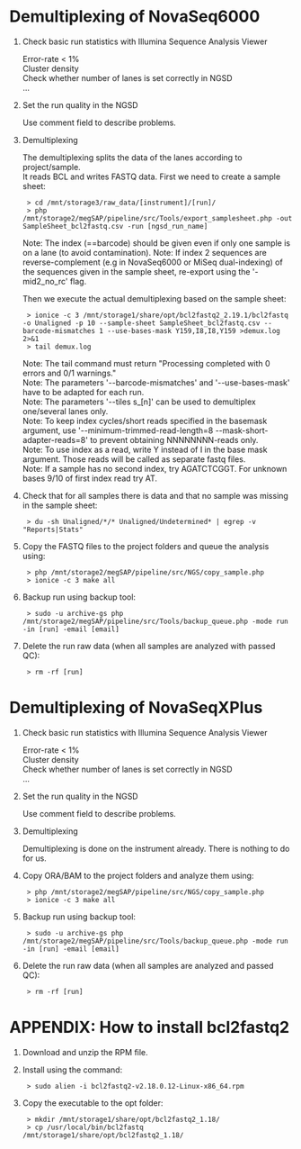 # Demultiplexing of NovaSeq6000

1. Check basic run statistics with Illumina Sequence Analysis Viewer

    Error-rate < 1%  
    Cluster density  
    Check whether number of lanes is set correctly in NGSD  
    ...  

2. Set the run quality in the NGSD 

	Use comment field to describe problems.

3. Demultiplexing

	The demultiplexing splits the data of the lanes according to project/sample.  
	It reads BCL and writes FASTQ data.
	First we need to create a sample sheet:
	
		> cd /mnt/storage3/raw_data/[instrument]/[run]/
		> php /mnt/storage2/megSAP/pipeline/src/Tools/export_samplesheet.php -out SampleSheet_bcl2fastq.csv -run [ngsd_run_name]
		
	Note: The index (==barcode) should be given even if only one sample is on a lane (to avoid contamination).
	Note: If index 2 sequences are reverse-complement (e.g in NovaSeq6000 or MiSeq dual-indexing) of the sequences given in the sample sheet, re-export using the '-mid2_no_rc' flag.
	
	Then we execute the actual demultiplexing based on the sample sheet:
	
		> ionice -c 3 /mnt/storage1/share/opt/bcl2fastq2_2.19.1/bcl2fastq -o Unaligned -p 10 --sample-sheet SampleSheet_bcl2fastq.csv --barcode-mismatches 1 --use-bases-mask Y159,I8,I8,Y159 >demux.log 2>&1
		> tail demux.log
		
	Note: The tail command must return "Processing completed with 0 errors and 0/1 warnings."  
	Note: The parameters '--barcode-mismatches' and '--use-bases-mask' have to be adapted for each run.  
	Note: The parameters '--tiles s_[n]' can be used to demultiplex one/several lanes only.  
	Note: To keep index cycles/short reads specified in the basemask argument, use '--minimum-trimmed-read-length=8 --mask-short-adapter-reads=8' to prevent obtaining NNNNNNNN-reads only.  
	Note: To use index as a read, write Y instead of I in the base mask argument. Those reads will be called as separate fastq files.  
	Note: If a sample has no second index, try AGATCTCGGT. For unknown bases 9/10 of first index read try AT. 
	
4. Check that for all samples there is data and that no sample was missing in the sample sheet:

		> du -sh Unaligned/*/* Unaligned/Undetermined* | egrep -v "Reports|Stats"

5. Copy the FASTQ files to the project folders and queue the analysis using:

		> php /mnt/storage2/megSAP/pipeline/src/NGS/copy_sample.php
		> ionice -c 3 make all

6. Backup run using backup tool:

		> sudo -u archive-gs php /mnt/storage2/megSAP/pipeline/src/Tools/backup_queue.php -mode run -in [run] -email [email]

7. Delete the run raw data (when all samples are analyzed with passed QC):

		> rm -rf [run]

# Demultiplexing of NovaSeqXPlus

1. Check basic run statistics with Illumina Sequence Analysis Viewer

    Error-rate < 1%  
    Cluster density  
    Check whether number of lanes is set correctly in NGSD  
    ...  

2. Set the run quality in the NGSD 

	Use comment field to describe problems.

3. Demultiplexing

	Demultiplexing is done on the instrument already. There is nothing to do for us.
	
4. Copy ORA/BAM to the project folders and analyze them using:

		> php /mnt/storage2/megSAP/pipeline/src/NGS/copy_sample.php
		> ionice -c 3 make all

5. Backup run using backup tool:

		> sudo -u archive-gs php /mnt/storage2/megSAP/pipeline/src/Tools/backup_queue.php -mode run -in [run] -email [email]

6. Delete the run raw data (when all samples are analyzed and passed QC):

		> rm -rf [run]

# APPENDIX: How to install bcl2fastq2

1. Download and unzip the RPM file.

2. Install using the command:

		> sudo alien -i bcl2fastq2-v2.18.0.12-Linux-x86_64.rpm

3. Copy the executable to the opt folder:

		> mkdir /mnt/storage1/share/opt/bcl2fastq2_1.18/
		> cp /usr/local/bin/bcl2fastq /mnt/storage1/share/opt/bcl2fastq2_1.18/
